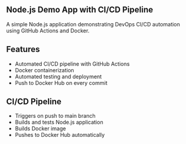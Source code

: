 ## Node.js Demo App with CI/CD Pipeline

A simple Node.js application demonstrating DevOps CI/CD automation using GitHub Actions and Docker.

## Features
- Automated CI/CD pipeline with GitHub Actions
- Docker containerization
- Automated testing and deployment
- Push to Docker Hub on every commit

## CI/CD Pipeline
- Triggers on push to main branch
- Builds and tests Node.js application
- Builds Docker image
- Pushes to Docker Hub automatically
